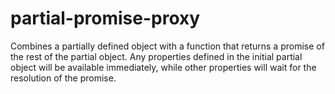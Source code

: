 # partial-promise-proxy

Combines a partially defined object with a function that returns a promise of the rest of the partial object. Any properties defined in the initial partial object will be available immediately, while other properties will wait for the resolution of the promise.
